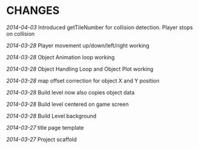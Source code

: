 CHANGES
=======

*2014-04-03*  Introduced getTileNumber for collision detection. Player stops on collision

*2014-03-28*  Player movement up/down/left/right working

*2014-03-28*  Object Animation loop working

*2014-03-28*  Object Handling Loop and Object Plot working

*2014-03-28*  map offset correction for object X and Y position

*2014-03-28*  Build level now also copies object data

*2014-03-28*  Build level centered on game screen

*2014-03-28*  Build Level background

*2014-03-27*  title page template

*2014-03-27*  Project scaffold
